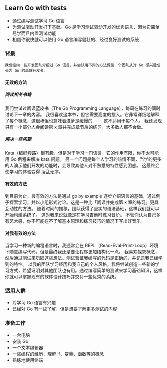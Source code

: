## Learn Go with tests

* 通过编写测试学习 Go 语言
* 为测试驱动开发打下基础。Go 是学习测试驱动开发的优秀语言，因为它简单易学而且内置测试功能
* 相信你很快就可以使用 Go 语言编写健壮的、经过良好测试的系统

### 背景
    我曾经向一些开发团队介绍过 Go 语言，并尝试用不同的方法促使一个团队从对 Go 感兴趣成长为 Go 的高效开发者。
#### 无效的方法
##### 阅读相关书籍
我们尝试过阅读蓝皮书（The Go Programming Language），每周在练习的同时讨论下一章的内容。
我很喜欢这本书，但它需要高度的投入。它非常详细地解释了每个概念，这很棒但也意味着进步是缓慢的 —— 这不适用于每个人。
我还发现只有一小部分人会阅读第 x 章并完成章节后的练习，大多数人都不会做。
##### 解决一些问题
Kata（编码套路）很有趣，但是对于学习一门语言，它的作用有限，你不太可能用 Go 例程来解决 kata 问题。
另一个问题是每个人学习的热情不同，当学的更多的人演示他们开发的功能时，会导致其他人对不熟悉的特性感到困惑。
这最终会使学习的体验变得 凌乱无序。
#### 有效的方法
到目前为止，最有效的方法是通过 go by example 逐步介绍语言的基础，通过例子探索学习，并以小组形式讨论。这是一种比「阅读并完成第 x 章的练习」更具互动性的方法。
随着时间的推移，团队获得了坚实的语法基础，这样我们就可以开始构建系统了。
这对我来说就像是在学习吉他时练习音阶。
不管你认为自己多有艺术感，你不可能在不了解基本原理和练习技巧的情况下写出好音乐。
#### 对我有效的方法
当学习一种新的编程语言时，我通常会在 REPL（Read-Eval-Print-Loop）环境下随意编写代码，但是最终我还是要让程序更加结构化一点。
我喜欢探究概念，然后通过测试来巩固这些想法。测试验证我编写的代码是正确的，并记录我已经学到的特性。
以我的团队学习经历和我自己的个人风格，我将尝试创造一些新的学习方式，希望证明对其他团队也有用。通过编写简单的测试来学习基础知识，这样你就可以掌握现有的软件设计技巧并交付一些优秀的系统。

### 适用人群
* 对学习 Go 语言有兴趣
* 已经对 Go 有一些了解，但是想要了解更多测试的内容

### 准备工作
* 一台电脑
* 安装 Go
* 一个文本编辑器
* 一些编程的经历，理解 if、变量、函数等的概念
* 熟练地使用终端